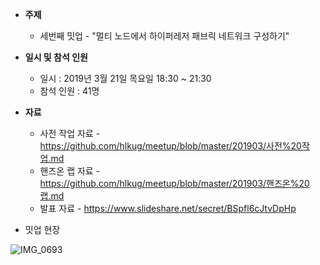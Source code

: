 - **주제**
  - 세번째 밋업 - "멀티 노드에서 하이퍼레저 패브릭 네트워크 구성하기"

- **일시 및 참석 인원**
  - 일시 : 2019년 3월 21일 목요일 18:30 ~ 21:30
  - 참석 인원 : 41명

- **자료**
  - 사전 작업 자료 - https://github.com/hlkug/meetup/blob/master/201903/사전%20작업.md
  - 핸즈온 랩 자료 - https://github.com/hlkug/meetup/blob/master/201903/핸즈온%20랩.md
  - 발표 자료 - https://www.slideshare.net/secret/BSpfl6cJtvDpHp

- 밋업 현장

![IMG_0693](https://github.com/hlkug/meetup/blob/master/201903/images/IMG_0693.JPG)

